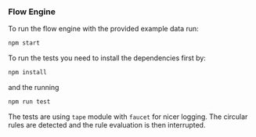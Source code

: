 ### Flow Engine ###

To run the flow engine with the provided example data run:
```bash
npm start
```

To run the tests you need to install the dependencies first by:
```bash
npm install
```
and the running
```bash
npm run test
```

The tests are using `tape` module with `faucet` for nicer logging.
The circular rules are detected and the rule evaluation is then interrupted.
